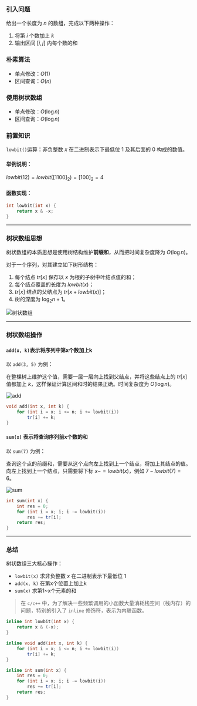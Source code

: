 ### 引入问题
给出一个长度为 $n$ 的数组，完成以下两种操作：

1. 将第 $i$ 个数加上 $k$
2. 输出区间 $[i,j]$ 内每个数的和

### 朴素算法
- 单点修改：$O(1)$
- 区间查询：$O(n)$

### 使用树状数组
- 单点修改：$O(\log n)$
- 区间查询：$O(\log n)$

### 前置知识
`lowbit()`运算：非负整数 $x$ 在二进制表示下最低位 $1$ 及其后面的 $0$ 构成的数值。

#### 举例说明：

$lowbit(12)=lowbit([1100]_2)=[100]_2=4$

#### 函数实现：
```cpp
int lowbit(int x) {
    return x & -x;
}
```

---

### 树状数组思想
树状数组的本质思想是使用树结构维护**前缀和**，从而把时间复杂度降为 $O(\log n)$。

对于一个序列，对其建立如下树形结构：

1. 每个结点 $tr[x]$ 保存以 $x$ 为根的子树中叶结点值的和；
2. 每个结点覆盖的长度为 $lowbit(x)$；
3. $tr[x]$ 结点的父结点为 $tr[x + lowbit(x)]$；
4. 树的深度为 $\log_2{n}+1$。

![树状数组](https://cdn.acwing.com/media/article/image/2020/05/28/9584_251f95d4a0-%E6%A0%91%E7%8A%B6%E6%95%B0%E7%BB%84-%E7%BB%93%E7%82%B9%E8%A6%86%E7%9B%96%E7%9A%84%E9%95%BF%E5%BA%A6.png)

---

### 树状数组操作
#### `add(x, k)`表示将序列中第x个数加上k

以 `add(3, 5)` 为例：

在整棵树上维护这个值，需要一层一层向上找到父结点，并将这些结点上的 $tr[x]$ 值都加上 $k$，这样保证计算区间和时的结果正确。时间复杂度为 $O(\log n)$。

![add](https://cdn.acwing.com/media/article/image/2020/05/28/9584_8fcf6acaa0-%E6%A0%91%E7%8A%B6%E6%95%B0%E7%BB%84-add.png)

```cpp
void add(int x, int k) {
    for (int i = x; i <= n; i += lowbit(i))
        tr[i] += k;
}
```

#### `sum(x)` 表示将查询序列前x个数的和

以 `sum(7)` 为例：

查询这个点的前缀和，需要从这个点向左上找到上一个结点，将加上其结点的值。向左上找到上一个结点，只需要将下标 $x -= lowbit(x)$，例如 $7 - lowbit(7) = 6$。

![sum](https://cdn.acwing.com/media/article/image/2020/05/28/9584_25066066a0-%E6%A0%91%E7%8A%B6%E6%95%B0%E7%BB%84-ask.png)

```cpp
int sum(int x) {
    int res = 0;
    for (int i = x; i; i -= lowbit(i))
        res += tr[i];
    return res;
}
```

---

### 总结
树状数组三大核心操作：

- `lowbit(x)` 求非负整数 $x$ 在二进制表示下最低位 $1$
- `add(x, k)` 在第x个位置上加上k
- `sum(x)` 求第1~x个元素的和

> 在 `c/c++` 中，为了解决一些频繁调用的小函数大量消耗栈空间（栈内存）的问题，特别的引入了 `inline` 修饰符，表示为内联函数。

```cpp
inline int lowbit(int x) {
    return x & (-x);
}

inline void add(int x, int k) {
    for (int i = x; i <= n; i += lowbit(i))
        tr[i] += k;
}

inline int sum(int x) {
    int res = 0;
    for (int i = x; i; i -= lowbit(i))
        res += tr[i];
    return res;
}
```